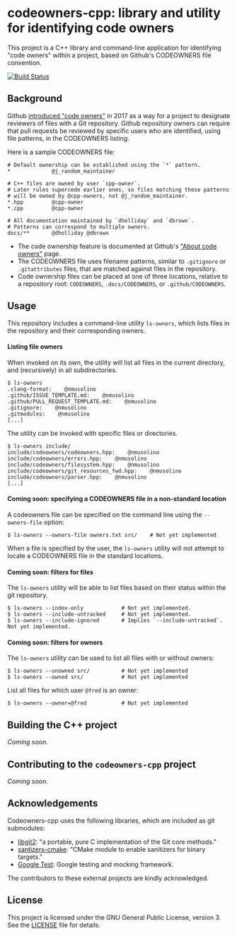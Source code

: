 # codeowners-cpp: library and utility for identifying code owners

This project is a C++ library and command-line application for identifying "code
owners" within a project, based on Github's CODEOWNERS file convention.

[![Build Status](https://travis-ci.com/nmusolino/codeowners-cpp.svg?branch=master)](https://travis-ci.com/nmusolino/codeowners-cpp)

## Background

Github [introduced "code owners"](https://github.blog/2017-07-06-introducing-code-owners/)
in 2017 as a way for a project to designate reviewers of files with a Git
repository.  Github repository owners can require that pull requests be reviewed
by specific users who are identified, using file patterns, in the CODEOWNERS listing.

Here is a sample CODEOWNERS file:

```
# Default ownership can be established using the `*` pattern.
*             @j_random_maintainer

# C++ files are owned by user `cpp-owner`.
# Later rules supercede earlier ones, so files matching these patterns
# will be owned by @cpp-owners, not @j_random_maintainer.
*.hpp         @cpp-owner
*.cpp         @cpp-owner

# All documentation maintained by `dholliday` and `dbrown`.
# Patterns can correspond to multiple owners.
docs/**       @dholliday @dbrown
```

* The code ownership feature is documented at Github's
["About code owners"](https://help.github.com/en/articles/about-code-owners) page.
* The CODEOWNERS file uses filename patterns, similar to `.gitignore` or `.gitattributes`
files, that are matched against files in the repository.
* Code ownership files can be placed at one of three locations, relative to a repository root:
 `CODEOWNERS`, `.docs/CODEOWNERS`, or `.github/CODEOWNERS`.

## Usage

This repository includes a command-line utility `ls-owners`, which lists files in the
repository and their corresponding owners.

#### Listing file owners

When invoked on its own, the utility will list all files in the current directory,
and (recursively) in all subdirectories.
```
$ ls-owners
.clang-format:    @nmusolino
.github/ISSUE_TEMPLATE.md:    @nmusolino
.github/PULL_REQUEST_TEMPLATE.md:    @nmusolino
.gitignore:    @nmusolino
.gitmodules:    @nmusolino
[...]
```

The utility can be invoked with specific files or directories.

```
$ ls-owners include/
include/codeowners/codeowners.hpp:    @nmusolino
include/codeowners/errors.hpp:    @nmusolino
include/codeowners/filesystem.hpp:    @nmusolino
include/codeowners/git_resources_fwd.hpp:    @nmusolino
include/codeowners/parser.hpp:    @nmusolino
[...]
```

#### Coming soon:  specifying a CODEOWNERS file in a non-standard location
A codeowners file can be specified on the command line using the `--owners-file` option:
```
$ ls-owners --owners-file owners.txt src/    # Not yet implemented
```
When a file is specified by the user, the `ls-owners` utility will not attempt to locate
a CODEOWNERS file in the standard locations.


#### Coming soon:  filters for files

The `ls-owners` utility will be able to list files based on their status within
the git repository.

```
$ ls-owners --index-only            # Not yet implemented.
$ ls-owners --include-untracked     # Not yet implemented.
$ ls-owners --include-ignored       # Implies `--include-untracked`.  Not yet implemented.
```

#### Coming soon:  filters for owners

The `ls-owners` utility can be used to list all files with or without owners:
```
$ ls-owners --unowned src/          # Not yet implemented
$ ls-owners --owned src/            # Not yet implemented
```

List all files for which user `@fred` is an owner:
```
$ ls-owners --owner=@fred           # Not yet implemented
```

## Building the C++ project

*Coming soon.*

## Contributing to the `codeowners-cpp` project

*Coming soon.*

## Acknowledgements

Codeowners-cpp uses the following libraries, which are included as git submodules:

* [libgit2](https://libgit2.org): "a portable, pure C implementation of the Git core methods."
* [santizers-cmake](https://github.com/arsenm/sanitizers-cmake): "CMake module to enable sanitizers for binary targets."
* [Google Test](https://github.com/google/googletest): Google testing and mocking framework.

The contributors to these external projects are kindly acknowledged.

## License

This project is licensed under the GNU General Public License, version 3.  See the [LICENSE](LICENSE) file for details.

